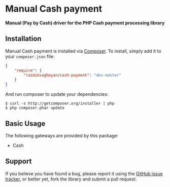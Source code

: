 # Manual Cash payment

**Manual (Pay by Cash) driver for the PHP Cash payment processing library**

## Installation

Manual Cash payment is installed via [Composer](http://getcomposer.org/). To install, simply add it
to your `composer.json` file:

```json
{
    "require": {
        "razmiksaghoyan/cash-payment": "dev-master"
    }
}

```

And run composer to update your dependencies:

    $ curl -s http://getcomposer.org/installer | php
    $ php composer.phar update

## Basic Usage

The following gateways are provided by this package:

* Cash


## Support

If you believe you have found a bug, please report it using the [GitHub issue tracker](https://github.com/RazmikSaghoyan/cash-payment/issues),
or better yet, fork the library and submit a pull request.
